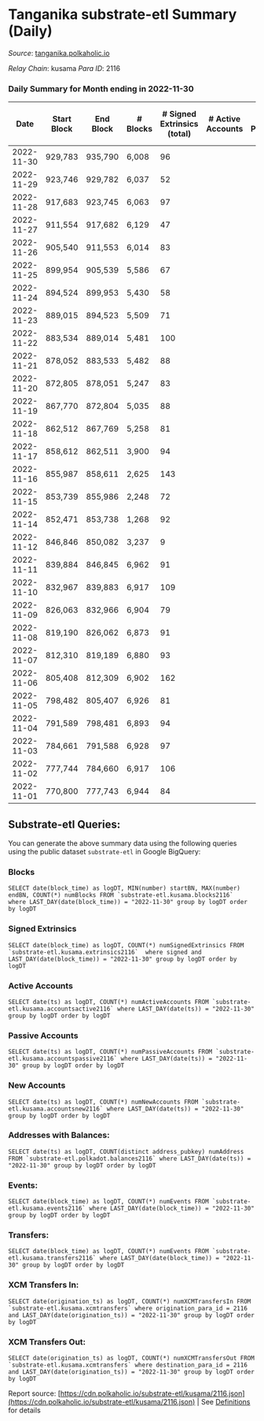 # Tanganika substrate-etl Summary (Daily)

_Source_: [tanganika.polkaholic.io](https://tanganika.polkaholic.io)

*Relay Chain*: kusama
*Para ID*: 2116



### Daily Summary for Month ending in 2022-11-30


| Date | Start Block | End Block | # Blocks | # Signed Extrinsics (total) | # Active Accounts | # Passive | # New | # Addresses with Balances | # Events | # Transfers | # XCM Transfers In | # XCM Transfers Out | Issues | 
| ---- | ----------- | --------- | -------- | --------------------------- | ----------------- | --------- | ----- | ------------------------- | -------- | ----------- | ------------------ | ------------------- | ------ |
| 2022-11-30 | 929,783 | 935,790 | 6,008 | 96 |  |  |  |  | 89,126 | 80  |   |   |  |
| 2022-11-29 | 923,746 | 929,782 | 6,037 | 52 |  |  |  |  | 89,243 | 46  |   |   |  |
| 2022-11-28 | 917,683 | 923,745 | 6,063 | 97 |  |  |  |  | 89,861 | 86  |   |   |  |
| 2022-11-27 | 911,554 | 917,682 | 6,129 | 47 |  |  |  |  | 90,605 | 40  |   |   |  |
| 2022-11-26 | 905,540 | 911,553 | 6,014 | 83 |  |  |  |  | 91,450 | 58  |   |   |  |
| 2022-11-25 | 899,954 | 905,539 | 5,586 | 67 |  |  |  |  | 87,781 | 57  |   |   |  |
| 2022-11-24 | 894,524 | 899,953 | 5,430 | 58 |  |  |  |  | 85,243 | 30  |   |   |  |
| 2022-11-23 | 889,015 | 894,523 | 5,509 | 71 |  |  |  |  | 85,716 | 54  |   |   |  |
| 2022-11-22 | 883,534 | 889,014 | 5,481 | 100 |  |  |  |  | 84,054 | 89  |   |   |  |
| 2022-11-21 | 878,052 | 883,533 | 5,482 | 88 |  |  |  |  | 83,861 | 72  |   |   |  |
| 2022-11-20 | 872,805 | 878,051 | 5,247 | 83 |  |  |  |  | 80,517 | 70  |   |   |  |
| 2022-11-19 | 867,770 | 872,804 | 5,035 | 88 |  |  |  |  | 76,754 | 49  |   |   |  |
| 2022-11-18 | 862,512 | 867,769 | 5,258 | 81 |  |  |  |  | 82,441 | 34  |   |   |  |
| 2022-11-17 | 858,612 | 862,511 | 3,900 | 94 |  |  |  |  | 66,780 | 22  |   |   |  |
| 2022-11-16 | 855,987 | 858,611 | 2,625 | 143 |  |  |  |  | 54,937 | 75  |   |   |  |
| 2022-11-15 | 853,739 | 855,986 | 2,248 | 72 |  |  |  |  | 50,279 | 19  |   |   |  |
| 2022-11-14 | 852,471 | 853,738 | 1,268 | 92 |  |  |  |  | 21,637 | 47  |   |   |  |
| 2022-11-12 | 846,846 | 850,082 | 3,237 | 9 |  |  |  |  | 43,934 | 9  |   |   |  |
| 2022-11-11 | 839,884 | 846,845 | 6,962 | 91 |  |  |  |  | 96,468 | 83  |   |   |  |
| 2022-11-10 | 832,967 | 839,883 | 6,917 | 109 |  |  |  |  | 96,005 | 94  |   |   |  |
| 2022-11-09 | 826,063 | 832,966 | 6,904 | 79 |  |  |  |  | 95,352 | 69  |   |   |  |
| 2022-11-08 | 819,190 | 826,062 | 6,873 | 91 |  |  |  |  | 94,512 | 67  |   |   |  |
| 2022-11-07 | 812,310 | 819,189 | 6,880 | 93 |  |  |  |  | 94,315 | 72  |   |   |  |
| 2022-11-06 | 805,408 | 812,309 | 6,902 | 162 |  |  |  |  | 95,165 | 145  |   |   |  |
| 2022-11-05 | 798,482 | 805,407 | 6,926 | 81 |  |  |  |  | 94,929 | 76  |   |   |  |
| 2022-11-04 | 791,589 | 798,481 | 6,893 | 94 |  |  |  |  | 94,584 | 80  |   |   |  |
| 2022-11-03 | 784,661 | 791,588 | 6,928 | 97 |  |  |  | 3,057 | 95,034 | 93  |   |   |  |
| 2022-11-02 | 777,744 | 784,660 | 6,917 | 106 |  |  |  |  | 95,925 | 83  |   |   |  |
| 2022-11-01 | 770,800 | 777,743 | 6,944 | 84 |  |  |  | 3,041 | 96,026 | 79  |   |   |  |

## Substrate-etl Queries:
You can generate the above summary data using the following queries using the public dataset `substrate-etl` in Google BigQuery:


### Blocks
```
SELECT date(block_time) as logDT, MIN(number) startBN, MAX(number) endBN, COUNT(*) numBlocks FROM `substrate-etl.kusama.blocks2116`  where LAST_DAY(date(block_time)) = "2022-11-30" group by logDT order by logDT
```


### Signed Extrinsics
```
SELECT date(block_time) as logDT, COUNT(*) numSignedExtrinsics FROM `substrate-etl.kusama.extrinsics2116`  where signed and LAST_DAY(date(block_time)) = "2022-11-30" group by logDT order by logDT
```


### Active Accounts
```
SELECT date(ts) as logDT, COUNT(*) numActiveAccounts FROM `substrate-etl.kusama.accountsactive2116` where LAST_DAY(date(ts)) = "2022-11-30" group by logDT order by logDT
```


### Passive Accounts
```
SELECT date(ts) as logDT, COUNT(*) numPassiveAccounts FROM `substrate-etl.kusama.accountspassive2116` where LAST_DAY(date(ts)) = "2022-11-30" group by logDT order by logDT
```


### New Accounts
```
SELECT date(ts) as logDT, COUNT(*) numNewAccounts FROM `substrate-etl.kusama.accountsnew2116` where LAST_DAY(date(ts)) = "2022-11-30" group by logDT order by logDT
```


### Addresses with Balances:
```
SELECT date(ts) as logDT, COUNT(distinct address_pubkey) numAddress FROM `substrate-etl.polkadot.balances2116` where LAST_DAY(date(ts)) = "2022-11-30" group by logDT order by logDT
```


### Events:
```
SELECT date(block_time) as logDT, COUNT(*) numEvents FROM `substrate-etl.kusama.events2116` where LAST_DAY(date(block_time)) = "2022-11-30" group by logDT order by logDT
```


### Transfers:
```
SELECT date(block_time) as logDT, COUNT(*) numEvents FROM `substrate-etl.kusama.transfers2116` where LAST_DAY(date(block_time)) = "2022-11-30" group by logDT order by logDT
```


### XCM Transfers In:
```
SELECT date(origination_ts) as logDT, COUNT(*) numXCMTransfersIn FROM `substrate-etl.kusama.xcmtransfers` where origination_para_id = 2116 and LAST_DAY(date(origination_ts)) = "2022-11-30" group by logDT order by logDT
```


### XCM Transfers Out:
```
SELECT date(origination_ts) as logDT, COUNT(*) numXCMTransfersOut FROM `substrate-etl.kusama.xcmtransfers` where destination_para_id = 2116 and LAST_DAY(date(origination_ts)) = "2022-11-30" group by logDT order by logDT
```



Report source: [https://cdn.polkaholic.io/substrate-etl/kusama/2116.json](https://cdn.polkaholic.io/substrate-etl/kusama/2116.json) | See [Definitions](/DEFINITIONS.md) for details
